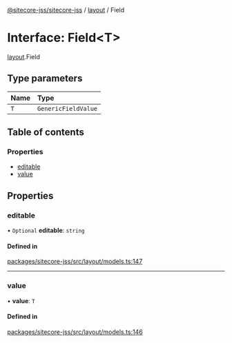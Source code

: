 [@sitecore-jss/sitecore-jss](../README.md) / [layout](../modules/layout.md) / Field

# Interface: Field\<T\>

[layout](../modules/layout.md).Field

## Type parameters

| Name | Type |
| :------ | :------ |
| `T` | `GenericFieldValue` |

## Table of contents

### Properties

- [editable](layout.Field.md#editable)
- [value](layout.Field.md#value)

## Properties

### editable

• `Optional` **editable**: `string`

#### Defined in

[packages/sitecore-jss/src/layout/models.ts:147](https://github.com/Sitecore/jss/blob/529d8d122/packages/sitecore-jss/src/layout/models.ts#L147)

___

### value

• **value**: `T`

#### Defined in

[packages/sitecore-jss/src/layout/models.ts:146](https://github.com/Sitecore/jss/blob/529d8d122/packages/sitecore-jss/src/layout/models.ts#L146)
